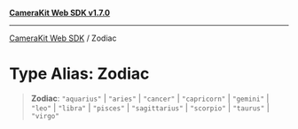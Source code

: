 [**CameraKit Web SDK v1.7.0**](../README.md)

***

[CameraKit Web SDK](../globals.md) / Zodiac

# Type Alias: Zodiac

> **Zodiac**: `"aquarius"` \| `"aries"` \| `"cancer"` \| `"capricorn"` \| `"gemini"` \| `"leo"` \| `"libra"` \| `"pisces"` \| `"sagittarius"` \| `"scorpio"` \| `"taurus"` \| `"virgo"`
